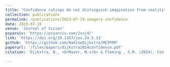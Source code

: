 ```yaml
---
title: "Confidence ratings do not distinguish imagination from reality"
collection: publications
permalink: /publications/2023-07-19-imagery-confidence
date: 2023-07-19
venue: 'Journal of Vision'
psyarxiv: 'https://psyarxiv.com/2sxj4/'
link: 'https://doi.org/10.1167/jov.24.5.13'
github: 'https://github.com/NadineDijkstra/METPRM'
paperurl: '/files/papers/dijkstra2024confidence.pdf'
citation: 'Dijkstra, N., <b>Mazor, M.</b> & Fleming , S.M. (2024). Confidence ratings do not distinguish imagination from reality. <i>Journal of Vision</i>'

---
```


